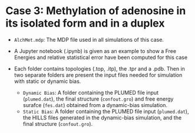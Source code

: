 Case 3: Methylation of adenosine in its isolated form and in a duplex
=====================================================================
- `AlchMet.mdp`: The MDP file used in all simulations of this case.

- A Jupyter notebook (.ipynb) is given as an example to show a Free Energies and relative statistical error have been computed for this case

- Each folder contains topologies (.top, .itp), the .tpr and a .pdb. Then in two separate folders are present the input files needed for simulation with static or dynamic bias.
  - `Dynamic Bias`: A folder containing the PLUMED file input (`plumed.dat`), the final structure (`confout.gro`) and free energy surafce (`fes.dat`) obtained from a dynamic-bias simulation.
  - `Static Bias`: A folder containing the PLUMED file input (`plumed.dat`), the HILLS files generated in the dynamic-bias simulation, and the final structure (`confout.gro`). 
